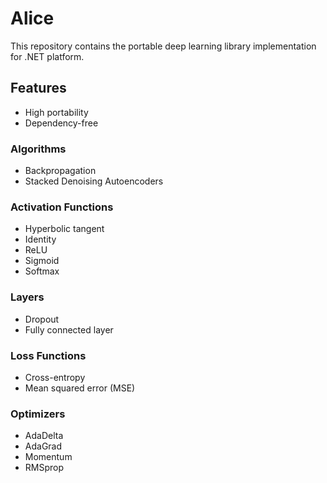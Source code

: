 # Alice

This repository contains the portable deep learning library implementation for .NET platform.

## Features

* High portability
* Dependency-free

### Algorithms
* Backpropagation
* Stacked Denoising Autoencoders

### Activation Functions
* Hyperbolic tangent
* Identity
* ReLU
* Sigmoid
* Softmax

### Layers
* Dropout
* Fully connected layer

### Loss Functions
* Cross-entropy
* Mean squared error (MSE)

### Optimizers
* AdaDelta
* AdaGrad
* Momentum
* RMSprop
